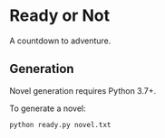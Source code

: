 # Ready or Not

A countdown to adventure.

## Generation

Novel generation requires Python 3.7+.

To generate a novel:

```bash
python ready.py novel.txt
```
